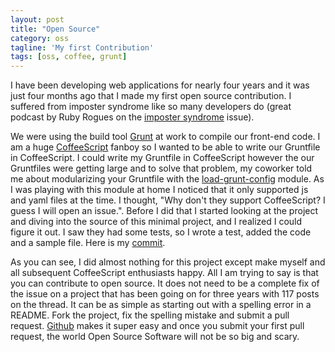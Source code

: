 ```yaml
---
layout: post
title: "Open Source"
category: oss
tagline: 'My first Contribution'
tags: [oss, coffee, grunt]
---
```


I have been developing web applications for nearly four years and it was just
four months ago that I made my first open source contribution. I suffered from
imposter syndrome like so many developers do (great podcast by Ruby Rogues on the
[imposter syndrome](http://rubyrogues.com/107-rr-impostor-syndrome-with-tim-chevalier/)
issue).

We were using the build tool [Grunt](http://gruntjs.com/) at work to
compile our front-end code. I am a huge [CoffeeScript](http://coffeescript.org/)
fanboy so I wanted to be able to write our Gruntfile in CoffeeScript. I could write
my Gruntfile in CoffeeScript however the our Gruntfiles were getting large and to solve
that problem, my coworker told me about modularizing your Gruntfile with the
[load-grunt-config](https://github.com/firstandthird/load-grunt-config) module.
As I was playing with this module at home I noticed that it only supported js
and yaml files at the time. I thought, "Why don't they support CoffeeScript? I
guess I will open an issue.".  Before I did that I started looking at the
project and diving into the source of this minimal project, and I realized I
could figure it out. I saw they had some tests, so I wrote a test, added the
code and a sample file. Here is my
[commit](https://github.com/williamsbdev/load-grunt-config/commit/b683807aa9cccf0d54f4336fcf185e47f9aac567).

As you can see, I did almost nothing for this project except make myself and
all subsequent CoffeeScript enthusiasts happy. All I am trying to say is that
you can contribute to open source. It does not need to be a complete fix of the
issue on a project that has been going on for three years with 117 posts on the
thread. It can be as simple as starting out with a spelling error in a README.
Fork the project, fix the spelling mistake and submit a pull request.
[Github](http://github.com) makes it super easy and once you submit your first
pull request, the world Open Source Software will not be so big and scary.
